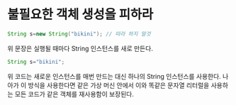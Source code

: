 # 불필요한 객체 생성을 피하라

```java
String s=new String("bikini"); // 따라 하지 말것
```

위 문장은 실행될 때마다 String 인스턴스를 새로 만든다.

```java
String s="bikini";
```

위 코드는 새로운 인스턴스를 매번 만드는 대신 하나의 String 인스턴스를 사용한다. 나아가 이 방식을 사용한다면 같은 가상 머신 안에서 이와 똑같은 문자열 리터럴을 사용하는 모든 코드가 같은 객체를 재사용함이
보장된다.